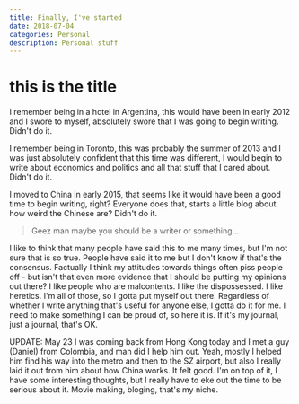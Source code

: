 ```yaml
---
title: Finally, I've started
date: 2018-07-04
categories: Personal
description: Personal stuff
---
```


# this is the title


I remember being in a hotel in Argentina, this would have been in early 2012 and I swore
to myself, absolutely swore that I was going to begin writing. Didn't do it.

I remember being in Toronto, this was probably the summer of 2013 and I was just
absolutely confident that this time was different, I would begin to write about
economics and politics and all that stuff that I cared about. Didn't do it.

I moved to China in early 2015, that seems like it would have been a good time to begin
writing, right? Everyone does that, starts a little blog about how weird the Chinese are?
Didn't do it.

> Geez man maybe you should be a writer or something...

I like to think that many people have said this to me many times, but I'm not sure that
is so true. People have said it to me but I don't know if that's the consensus. Factually
I think my attitudes towards things often piss people off - but isn't that even more
evidence that I should be putting my opinions out there? I like people who are malcontents.
I like the dispossessed. I like heretics. I'm all of those, so I gotta put myself out there.
Regardless of whether I write anything that's useful for anyone else, I gotta do it for me.
I need to make something I can be proud of, so here it is. If it's my journal, just a
journal, that's OK.

UPDATE: May 23
I was coming back from Hong Kong today and I met a guy (Daniel) from Colombia, and man did I 
help him out. Yeah, mostly I helped him find his way into the metro and then to the SZ airport,
but also I really laid it out from him about how China works. It felt good. I'm on top of it, 
I have some interesting thoughts, but I really have to eke out the time to be serious about it.
Movie making, bloging, that's my niche.
